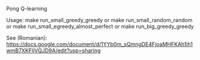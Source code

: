 Pong Q-learning 

Usage: 
  make run_small_greedy_greedy	or
  make run_small_random_random	or
  make run_small_egreedy_almost_perfect or
  make run_big_greedy_greedy

See (Romanian):
https://docs.google.com/document/d/1YYb0m_sQmngDE4FjoaMHFKAh1ih1wmB7XKFljVQJD9A/edit?usp=sharing
